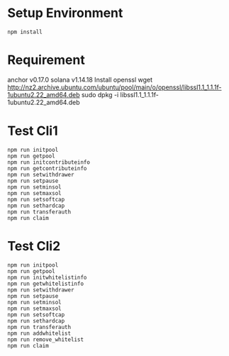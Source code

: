 # Setup Environment
```
npm install
```

# Requirement

anchor v0.17.0
solana v1.14.18
Install openssl
wget http://nz2.archive.ubuntu.com/ubuntu/pool/main/o/openssl/libssl1.1_1.1.1f-1ubuntu2.22_amd64.deb
sudo dpkg -i libssl1.1_1.1.1f-1ubuntu2.22_amd64.deb

# Test  Cli1
```
npm run initpool
npm run getpool
npm run initcontributeinfo
npm run getcontributeinfo
npm run setwithdrawer
npm run setpause
npm run setminsol
npm run setmaxsol
npm run setsoftcap
npm run sethardcap
npm run transferauth
npm run claim
```

# Test  Cli2
```
npm run initpool
npm run getpool
npm run initwhitelistinfo
npm run getwhitelistinfo
npm run setwithdrawer
npm run setpause
npm run setminsol
npm run setmaxsol
npm run setsoftcap
npm run sethardcap
npm run transferauth
npm run addwhitelist
npm run remove_whitelist
npm run claim
```